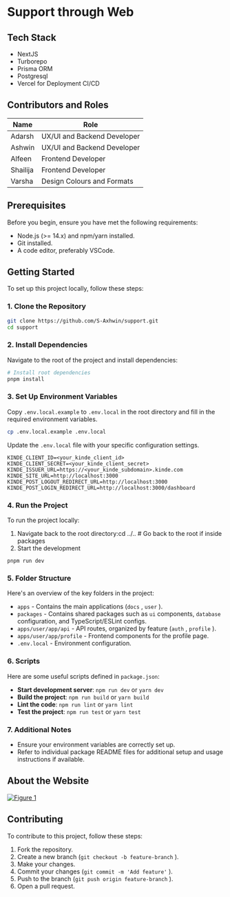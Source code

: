 # Support through Web

## Tech Stack


- NextJS
- Turborepo
- Prisma ORM
- Postgresql
- Vercel for Deployment CI/CD


## Contributors and Roles
| Name | Role |
| ----- | ----- |
| Adarsh | UX/UI and Backend Developer |
| Ashwin | UX/UI and Backend Developer |
| Alfeen | Frontend Developer |
| Shailija | Frontend Developer |
| Varsha | Design Colours and Formats |


## Prerequisites
Before you begin, ensure you have met the following requirements:

- Node.js (>= 14.x) and npm/yarn installed.
- Git installed.
- A code editor, preferably VSCode.
## Getting Started
To set up this project locally, follow these steps:

### 1. Clone the Repository
```bash
git clone https://github.com/S-Axhwin/support.git
cd support
```
### 2. Install Dependencies
Navigate to the root of the project and install dependencies:

```bash
# Install root dependencies
pnpm install
```
### 3. Set Up Environment Variables
Copy `.env.local.example` to `.env.local` in the root directory and fill in the required environment variables.

```bash
cp .env.local.example .env.local
```
Update the `.env.local` file with your specific configuration settings.

```
KINDE_CLIENT_ID=<your_kinde_client_id>
KINDE_CLIENT_SECRET=<your_kinde_client_secret>
KINDE_ISSUER_URL=https://<your_kinde_subdomain>.kinde.com
KINDE_SITE_URL=http://localhost:3000
KINDE_POST_LOGOUT_REDIRECT_URL=http://localhost:3000
KINDE_POST_LOGIN_REDIRECT_URL=http://localhost:3000/dashboard
```
### 4. Run the Project
To run the project locally:

1. Navigate back to the root directory:cd ../.. # Go back to the root if inside packages
2. Start the development
```shell
pnpm run dev
```
### 5. Folder Structure
Here's an overview of the key folders in the project:

- `apps`  - Contains the main applications (`docs` , `user` ).
- `packages`  - Contains shared packages such as `ui`  components, `database`  configuration, and TypeScript/ESLint configs.
- `apps/user/app/api`  - API routes, organized by feature (`auth` , `profile` ).
- `apps/user/app/profile`  - Frontend components for the profile page.
- `.env.local`  - Environment configuration.
### 6. Scripts
Here are some useful scripts defined in `package.json`:

- **Start development server**: `npm run dev`  or `yarn dev`
- **Build the project**: `npm run build`  or `yarn build`
- **Lint the code**: `npm run lint`  or `yarn lint`
- **Test the project**: `npm run test`  or `yarn test`
### 7. Additional Notes
- Ensure your environment variables are correctly set up.
- Refer to individual package README files for additional setup and usage instructions if available.


## About the Website
[![Figure 1](https://app.eraser.io/workspace/qUtpRrDegZ9KiYVfhbk5/preview?elements=G8GgCKr-Mhx_Knt5R4qG5g&type=embed)](https://app.eraser.io/workspace/qUtpRrDegZ9KiYVfhbk5?elements=G8GgCKr-Mhx_Knt5R4qG5g)

## Contributing
To contribute to this project, follow these steps:

1. Fork the repository.
2. Create a new branch (`git checkout -b feature-branch` ).
3. Make your changes.
4. Commit your changes (`git commit -m 'Add feature'` ).
5. Push to the branch (`git push origin feature-branch` ).
6. Open a pull request.
